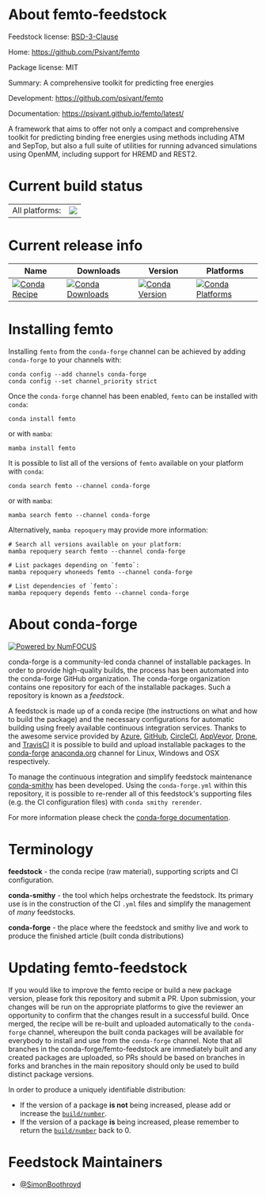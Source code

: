 About femto-feedstock
=====================

Feedstock license: [BSD-3-Clause](https://github.com/conda-forge/femto-feedstock/blob/main/LICENSE.txt)

Home: https://github.com/Psivant/femto

Package license: MIT

Summary: A comprehensive toolkit for predicting free energies

Development: https://github.com/psivant/femto

Documentation: https://psivant.github.io/femto/latest/

A framework that aims to offer not only a compact and comprehensive toolkit for predicting binding free
energies using methods including ATM and SepTop, but also a full suite of utilities for running advanced
simulations using OpenMM, including support for HREMD and REST2.


Current build status
====================


<table><tr><td>All platforms:</td>
    <td>
      <a href="https://dev.azure.com/conda-forge/feedstock-builds/_build/latest?definitionId=20960&branchName=main">
        <img src="https://dev.azure.com/conda-forge/feedstock-builds/_apis/build/status/femto-feedstock?branchName=main">
      </a>
    </td>
  </tr>
</table>

Current release info
====================

| Name | Downloads | Version | Platforms |
| --- | --- | --- | --- |
| [![Conda Recipe](https://img.shields.io/badge/recipe-femto-green.svg)](https://anaconda.org/conda-forge/femto) | [![Conda Downloads](https://img.shields.io/conda/dn/conda-forge/femto.svg)](https://anaconda.org/conda-forge/femto) | [![Conda Version](https://img.shields.io/conda/vn/conda-forge/femto.svg)](https://anaconda.org/conda-forge/femto) | [![Conda Platforms](https://img.shields.io/conda/pn/conda-forge/femto.svg)](https://anaconda.org/conda-forge/femto) |

Installing femto
================

Installing `femto` from the `conda-forge` channel can be achieved by adding `conda-forge` to your channels with:

```
conda config --add channels conda-forge
conda config --set channel_priority strict
```

Once the `conda-forge` channel has been enabled, `femto` can be installed with `conda`:

```
conda install femto
```

or with `mamba`:

```
mamba install femto
```

It is possible to list all of the versions of `femto` available on your platform with `conda`:

```
conda search femto --channel conda-forge
```

or with `mamba`:

```
mamba search femto --channel conda-forge
```

Alternatively, `mamba repoquery` may provide more information:

```
# Search all versions available on your platform:
mamba repoquery search femto --channel conda-forge

# List packages depending on `femto`:
mamba repoquery whoneeds femto --channel conda-forge

# List dependencies of `femto`:
mamba repoquery depends femto --channel conda-forge
```


About conda-forge
=================

[![Powered by
NumFOCUS](https://img.shields.io/badge/powered%20by-NumFOCUS-orange.svg?style=flat&colorA=E1523D&colorB=007D8A)](https://numfocus.org)

conda-forge is a community-led conda channel of installable packages.
In order to provide high-quality builds, the process has been automated into the
conda-forge GitHub organization. The conda-forge organization contains one repository
for each of the installable packages. Such a repository is known as a *feedstock*.

A feedstock is made up of a conda recipe (the instructions on what and how to build
the package) and the necessary configurations for automatic building using freely
available continuous integration services. Thanks to the awesome service provided by
[Azure](https://azure.microsoft.com/en-us/services/devops/), [GitHub](https://github.com/),
[CircleCI](https://circleci.com/), [AppVeyor](https://www.appveyor.com/),
[Drone](https://cloud.drone.io/welcome), and [TravisCI](https://travis-ci.com/)
it is possible to build and upload installable packages to the
[conda-forge](https://anaconda.org/conda-forge) [anaconda.org](https://anaconda.org/)
channel for Linux, Windows and OSX respectively.

To manage the continuous integration and simplify feedstock maintenance
[conda-smithy](https://github.com/conda-forge/conda-smithy) has been developed.
Using the ``conda-forge.yml`` within this repository, it is possible to re-render all of
this feedstock's supporting files (e.g. the CI configuration files) with ``conda smithy rerender``.

For more information please check the [conda-forge documentation](https://conda-forge.org/docs/).

Terminology
===========

**feedstock** - the conda recipe (raw material), supporting scripts and CI configuration.

**conda-smithy** - the tool which helps orchestrate the feedstock.
                   Its primary use is in the construction of the CI ``.yml`` files
                   and simplify the management of *many* feedstocks.

**conda-forge** - the place where the feedstock and smithy live and work to
                  produce the finished article (built conda distributions)


Updating femto-feedstock
========================

If you would like to improve the femto recipe or build a new
package version, please fork this repository and submit a PR. Upon submission,
your changes will be run on the appropriate platforms to give the reviewer an
opportunity to confirm that the changes result in a successful build. Once
merged, the recipe will be re-built and uploaded automatically to the
`conda-forge` channel, whereupon the built conda packages will be available for
everybody to install and use from the `conda-forge` channel.
Note that all branches in the conda-forge/femto-feedstock are
immediately built and any created packages are uploaded, so PRs should be based
on branches in forks and branches in the main repository should only be used to
build distinct package versions.

In order to produce a uniquely identifiable distribution:
 * If the version of a package **is not** being increased, please add or increase
   the [``build/number``](https://docs.conda.io/projects/conda-build/en/latest/resources/define-metadata.html#build-number-and-string).
 * If the version of a package **is** being increased, please remember to return
   the [``build/number``](https://docs.conda.io/projects/conda-build/en/latest/resources/define-metadata.html#build-number-and-string)
   back to 0.

Feedstock Maintainers
=====================

* [@SimonBoothroyd](https://github.com/SimonBoothroyd/)


<!-- dummy commit to enable rerendering -->

